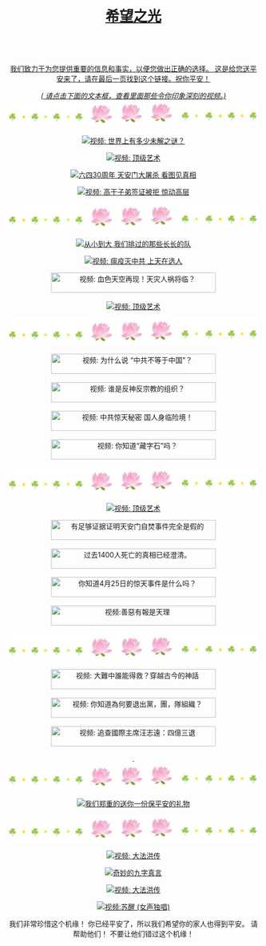 <a id="user-content-1" class="anchor" aria-hidden="true" href="#1">
<a name="1" id="1" target="_blank"></a> <span id="1"></span>
<a name="2" id="2" target="_blank"></a> <span id="2"></span>
<a name="3" id="3" target="_blank"></a> <span id="3"></span>
<a name="4" id="4" target="_blank"></a> <span id="4"></span>
<a name="5" id="5" target="_blank"></a> <span id="5"></span>
<a name="6" id="6" target="_blank"></a> <span id="6"></span>
<a name="7" id="7" target="_blank"></a> <span id="7"></span>
<a id="user-content-1" href="#1">
<div align="center" colour="yellow" >
<h1><p><strong> 希望之光 </strong></p></h1><br>
<br>  
<p> 我们致力于为您提供重要的信息和事实，以便您做出正确的选择。 这是给您送平安来了，请在最后一页找到这个链接。祝你平安！</p>
  <i> ( 请点击下面的文本框，查看里面那些令你印象深刻的视频。) </i>
<img src="/anh/haha.jpg"><br>
  
<p><a href="https://gitlab.com/wdu89/vi7ee/-/raw/main/1.mp4" target=_blank><img width="330" height="40" src="https://img.shields.io/badge/视频: 世界上有多少未解之谜？-009fcc?logoWidth=1" title="视频: 世界上有多少未解之谜？" alt="视频: 世界上有多少未解之谜？"></a></p>
<p><a href="https://gitlab.com/w9c86/8x0w/-/raw/main/2.mp4" target=_blank><img width="330" height="40" src="https://img.shields.io/badge/视频: 顶级艺术 -009fcc?logoWidth=1" title="视频: 顶级艺术" alt="视频:  顶级艺术"></a></p>  
<p><a href="https://gitlab.com/wcwc9w8/wo/-/raw/main/3.mp4" target=_blank><img width="330" height="40" src="https://img.shields.io/badge/ 六四30周年 天安门大屠杀 看图见真相-009fcc?logoWidth=1" title="六四30周年 天安门大屠杀 看图见真相" alt="六四30周年 天安门大屠杀 看图见真相"></a></p>
 
<p><a href="https://gitlab.com/9w8wcu/97wg/-/raw/main/4.mp4" target=_blank><img width="330" height="40" src="https://img.shields.io/badge/视频: 高干子弟签证被拒 惊动高层-009fcc?logoWidth=1" title="视频: 高干子弟签证被拒 惊动高层" alt="视频: 高干子弟签证被拒 惊动高层"></a></p>
  
<img src="/anh/haha.jpg"><br>
  

<p><a href="https://gitlab.com/9y28f/8ysxq/-/raw/main/5.mp4" target=_blank><img width="330" height="40" src="https://img.shields.io/badge/ 从小到大 我们排过的那些长长的队-009fcc?logoWidth=1" title=" 从小到大 我们排过的那些长长的队" alt=" 从小到大 我们排过的那些长长的队"></a></p>
<p><a href="https://gitlab.com/wco9c3d/sx87/-/raw/main/6.mp4" target=_blank><img width="330" height="40" src="https://img.shields.io/badge/视频: 瘟疫灭中共 上天在选人-009fcc?logoWidth=1" title="视频: 瘟疫灭中共 上天在选人" alt="视频: 瘟疫灭中共 上天在选人 "></a></p>
<p><a href="https://gitlab.com/oc9ww/ev09/-/raw/main/7.mp4" target=_blank><img width="330" height="40" src="https://img.shields.io/badge/视频: 血色天空再现！天灾人祸将临？  -009fcc?logoWidth=1" title="视频: 血色天空再现！天灾人祸将临？ "></a></p>
<p><a href="https://gitlab.com/w8twc/8w72/-/raw/main/8.mp4" target=_blank><img width="330" height="40" src="https://img.shields.io/badge/视频: 顶级艺术 -009fcc?logoWidth=1" title="视频: 顶级艺术" alt="视频:  顶级艺术"></a></p>   
<img src="/anh/haha.jpg"><br> 
  
<p><a href="https://gitlab.com/wc97wwd/dw789y/-/raw/main/9.mp4" target=_blank><img width="330" height="40" src="https://img.shields.io/badge/视频: 为什么说 “中共不等于中国”？ -009fcc?logoWidth=1" title="视频: 为什么说 “中共不等于中国”？ "></a></p>  
<p><a href="https://gitlab.com/cw69wc/uw9el/-/raw/main/10.mp4" target=_blank><img width="330" height="40" src="https://img.shields.io/badge/视频:  谁是反神反宗教的组织？ -009fcc?logoWidth=1" title="视频:  谁是反神反宗教的组织？ "></a></p>  
<p><a href="https://gitlab.com/dowowd/oc9w/-/raw/main/11.mp4" target=_blank><img width="330" height="40" src="https://img.shields.io/badge/视频:  中共惊天秘密 国人身临险境！ -009fcc?logoWidth=1" title="视频:  中共惊天秘密 国人身临险境！ "></a></p>  
<p><a href="https://gitlab.com/vds7cw/7wewwe/-/raw/main/12.mp4" target=_blank><img width="330" height="40" src="https://img.shields.io/badge/视频:  你知道“藏字石”吗？-009fcc?logoWidth=1" title="视频:  你知道“藏字石”吗？ "></a></p>
  
<img src="/anh/haha.jpg"><br>
  
<p><a href="https://gitlab.com/0cw970/c08wwc/-/raw/main/13.mp4" target=_blank><img width="330" height="40" src="https://img.shields.io/badge/视频: 顶级艺术 -009fcc?logoWidth=1" title="视频: 顶级艺术" alt="视频:  顶级艺术"></a></p>   
<p><a href="https://gitlab.com/cw968/cw08e/-/raw/main/14.mp4" target=_blank><img width="330" height="40" src="https://img.shields.io/badge/ 有足够证据证明天安门自焚事件完全是假的 -009fcc?logoWidth=1" title=" 有足够证据证明天安门自焚事件完全是假的 "></a></p>  
<p><a href="https://gitlab.com/c2967d2/c97w/-/raw/main/15.mp4" target=_blank><img width="330" height="40" src="https://img.shields.io/badge/ 过去1400人死亡的真相已经澄清。 -009fcc?logoWidth=1" title=" 过去1400人死亡的真相已经澄清。"></a></p>  
<p><a href="https://gitlab.com/soci7sc/07eew/-/raw/main/16.mp4" target=_blank><img width="330" height="40" src="https://img.shields.io/badge/ 你知道4月25日的惊天事件是什么吗？ -009fcc?logoWidth=1" title=" 你知道4月25日的惊天事件是什么吗？"></a></p>  
<p><a href="https://gitlab.com/wco68h/u9vp/-/raw/main/17.mp4" target=_blank><img width="330" height="40" src="https://img.shields.io/badge/视频:  善惡有報是天理-009fcc?logoWidth=1" title="视频:善惡有報是天理 "></a></p> 
  
<img src="/anh/haha.jpg"><br>

<p><a href="https://gitlab.com/wcw6c2h/f380/-/raw/main/18.mp4" target=_blank><img width="330" height="40" src="https://img.shields.io/badge/视频: 大難中誰能得救？穿越古今的神話  -009fcc?logoWidth=1" title="视频: 大難中誰能得救？穿越古今的神話 "></a></p>  
<p><a href="https://gitlab.com/fjkfjk93/f87/-/raw/main/19.mp4" target=_blank><img width="330" height="40" src="https://img.shields.io/badge/视频: 你知道為何要退出黨，團，隊組織？   -009fcc?logoWidth=1" title="视频: 你知道為何要退出黨，團，隊組織？ "></a></p>     
<p><a href="https://gitlab.com/9cw6/fy022f/-/raw/main/20.mp4" target=_blank><img width="330" height="40" src="https://img.shields.io/badge/视频: 追查國際主席汪志遠：四億三退 -009fcc?logoWidth=1" title="视频: 追查國際主席汪志遠：四億三退"></a></p> 
.
<img src="/anh/haha.jpg"><br>
  
<p><a href="http://yingjun2022.pics " target=_blank><img width="330" height="40" src="https://img.shields.io/badge/我们郑重的送你一份保平安的礼物-yellow?logoWidth=1" title="我们郑重的送你一份保平安的礼物" alt="我们郑重的送你一份保平安的礼物"></a></p>  


<img src="/anh/haha.jpg"><br>
   
  
<p><a href="https://gitlab.com/wevyw9/h9u0w/-/raw/main/21.mp4 " target=_blank><img width="330" height="40" src="https://img.shields.io/badge/视频:大法洪传 -009fcc?logoWidth=1" title="视频: 大法洪传" alt="视频: 大法洪传"></a></p>
<p><a href="https://gitlab.com/9cw8c/ev79/-/raw/main/22.mp4" target=_blank><img width="330" height="40" src="https://img.shields.io/badge/奇妙的九字真言-009fcc?logoWidth=1" title=" 奇妙的九字真言 " alt="奇妙的九字真言 "></a></p>  
<p><a href="https://gitlab.com/9c8wyq/ve79/-/raw/main/23.mp4" target=_blank><img width="330" height="40" src="https://img.shields.io/badge/视频:大法洪传 -009fcc?logoWidth=1" title="视频: 大法洪传" alt="视频: 大法洪传"></a></p>  
<p><a href="https://gitlab.com/9vwywv/ve7ev/-/raw/main/24.mp4" target=_blank><img width="330" height="40" src="https://img.shields.io/badge/视频:苏醒 (女声独唱) -009fcc?logoWidth=1" title="视频:苏醒 (女声独唱) " alt="视频:苏醒 (女声独唱) "></a></p>  
  
<p>我们非常珍惜这个机缘！ 你已经平安了，所以我们希望你的家人也得到平安。 请帮助他们！ 不要让他们错过这个机缘！ </p>

  
  
  
  
  
  
  
  
  
  
  
  
